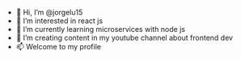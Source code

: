 - 👋 Hi, I’m @jorgelu15
- 👀 I’m interested in react js
- 🌱 I’m currently learning microservices with node js
- 💞️ I’m creating content in my youtube channel about frontend dev
- 📫 Welcome to my profile

<!---
jorgelu15/jorgelu15 is a ✨ special ✨ repository because its `README.md` (this file) appears on your GitHub profile.
You can click the Preview link to take a look at your changes.
--->
